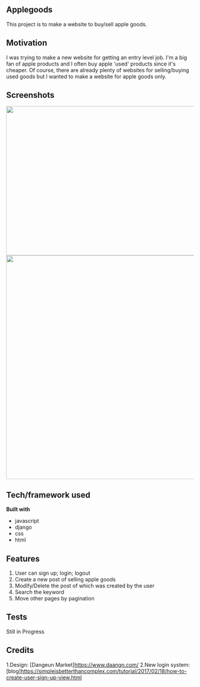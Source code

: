 ## Applegoods
This project is to make a website to buy/sell apple goods. 

## Motivation
I was trying to make a new website for getting an entry level job. I'm a big fan of apple products and I often buy apple 'used' products since it's cheaper. Of course, there are already plenty of websites for selling/buying used goods but I wanted to make a website for apple goods only.

## Screenshots
<img width="600" height="400"  src="https://user-images.githubusercontent.com/70610569/93301223-16eef100-f833-11ea-8be2-5dfbf46f8735.png">
<img width="600" height-"400" src="https://user-images.githubusercontent.com/70610569/93301415-5e757d00-f833-11ea-8b3a-1df5563b6c56.png">

## Tech/framework used

<b>Built with</b>
- javascript
- django
- css
- html

## Features
<b></b>
1. User can sign up; login; logout
2. Create a new post of selling apple goods
3. Modify/Delete the post of which was created by the user
4. Search the keyword
5. Move other pages by pagination


## Tests
Still in Progress


## Credits
<b></b>
1.Design: [Dangeun Market]https://www.daangn.com/ 
2.New login system: [blog]https://simpleisbetterthancomplex.com/tutorial/2017/02/18/how-to-create-user-sign-up-view.html

